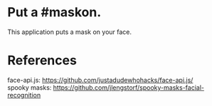 # Put a #maskon.
This application puts a mask on your face.


# References
face-api.js: https://github.com/justadudewhohacks/face-api.js/  
spooky masks: https://github.com/jlengstorf/spooky-masks-facial-recognition
